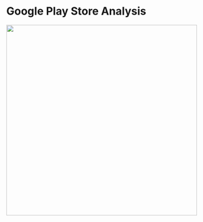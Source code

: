 # Google Play Store Analysis
<img src="https://camo.githubusercontent.com/1bb0d21d21a2054112b7a5665848a70a784913b65850e3efd7ff5436da6b036d/68747470733a2f2f6d656469612e74656e6f722e636f6d2f38675865694e357654714541414141432f676f6f676c652d706c61792d617070732d676f6f676c652d706c61792d73657276696365732e676966" wdith="1000" height="500">
